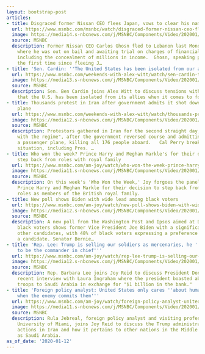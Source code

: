 ```yaml
---
layout: bootstrap-post
articles:
- title: Disgraced former Nissan CEO flees Japan, vows to clear his name
  url: https://www.msnbc.com/msnbc/watch/disgraced-former-nissan-ceo-flees-japan-vows-to-clear-his-name-76559429650
  image: https://media14.s-nbcnews.com/j/MSNBC/Components/Video/202001/n_msnbc_nissan_1920x1080.nbcnews-fp-1200-630.jpg
  source: MSNBC
  description: Former Nissan CEO Carlos Ghosn fled to Lebanon last Monday from Japan
    where he was out on bail and awaiting trial on charges of financial misconduct,
    including the concealment of millions in income.  Ghosn, speaking publicly for
    the first time since fleeing J…
- title: 'Sen. Cardin: ''The United States has been isolated from our allies'''
  url: https://www.msnbc.com/weekends-with-alex-witt/watch/sen-cardin-the-united-states-has-been-isolated-from-our-allies-76556869911
  image: https://media13.s-nbcnews.com/j/MSNBC/Components/Video/202001/n_witt_cardin_200112_1920x1080.nbcnews-fp-1200-630.jpg
  source: MSNBC
  description: Sen. Ben Cardin joins Alex Witt to discuss tensions with Iran and says
    that the U.S. has been isolated from its allies when it comes to foreign policy.
- title: Thousands protest in Iran after government admits it shot down passenger
    plane
  url: https://www.msnbc.com/weekends-with-alex-witt/watch/thousands-protest-in-iran-after-government-admits-it-shot-down-passenger-plane-76556357868
  image: https://media12.s-nbcnews.com/j/MSNBC/Components/Video/202001/n_witt_protests_200112_1920x1080.nbcnews-fp-1200-630.jpg
  source: MSNBC
  description: Protestors gathered in Iran for the second straight day, chanting "down
    with the regime", after the government reversed course and admitting it shot down
    a passenger plane, killing all 176 people aboard.   Cal Perry breaks down the
    situation, including Pres. …
- title: Who won the week? Prince Harry and Meghan Markle's for their decision to
    step back from roles with royal family
  url: https://www.msnbc.com/am-joy/watch/who-won-the-week-prince-harry-and-meghan-markle-s-for-their-decision-to-step-back-from-roles-with-royal-family-76551749969
  image: https://media11.s-nbcnews.com/j/MSNBC/Components/Video/202001/n_joy_royals_200112_1920x1080.nbcnews-fp-1200-630.jpg
  source: MSNBC
  description: On this week's 'Who Won the Week,' Joy forgoes the panel and selects
    Prince Harry and Meghan Markle for their decision to step back from their senior
    roles as members of the British royal family.
- title: New poll shows Biden with wide lead among black voters
  url: https://www.msnbc.com/am-joy/watch/new-poll-shows-biden-with-wide-lead-among-black-voters-76551749875
  image: https://media12.s-nbcnews.com/j/MSNBC/Components/Video/202001/n_joy_bidenpoll_200112_1920x1080.nbcnews-fp-1200-630.jpg
  source: MSNBC
  description: A new poll from The Washington Post and Ipsos aimed at Democratic-leaning
    black voters shows former Vice President Joe Biden with a significant lead over
    other candidates, with 48% of black voters expressing a preference for him as
    a candidate. Senator Bernie…
- title: 'Rep. Lee: Trump is selling our soldiers as mercenaries, he ''does not deserve
    to be the commander in chief'''
  url: https://www.msnbc.com/am-joy/watch/rep-lee-trump-is-selling-our-soldiers-as-mercenaries-he-does-not-deserve-to-be-the-commander-in-chief-76551237910
  image: https://media12.s-nbcnews.com/j/MSNBC/Components/Video/202001/n_joy_soldiers_200112_1920x1080.nbcnews-fp-1200-630.jpg
  source: MSNBC
  description: Rep. Barbara Lee joins Joy Reid to discuss President Donald Trump's
    recent interview with Laura Ingraham where the president boasted about sending
    troops to Saudi Arabia in exchange for "$1 billion in the bank."
- title: 'Foreign policy analyst: United States only cares ''about human rights violations
    when the enemy commits them'''
  url: https://www.msnbc.com/am-joy/watch/foreign-policy-analyst-united-states-only-cares-about-human-rights-violations-when-the-enemy-commits-them-76550725825
  image: https://media11.s-nbcnews.com/j/MSNBC/Components/Video/202001/n_joy_humanrights_200112_1920x1080.nbcnews-fp-1200-630.jpg
  source: MSNBC
  description: Rula Jebreal, foreign policy analyst and visiting professor at the
    University of Miami, joins Joy Reid to discuss the Trump administration's recent
    actions in Iran and how it pertains to other nations in the Middle East, such
    as Saudi Arabia.
as_of_date: '2020-01-12'
---
```


